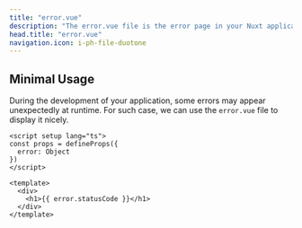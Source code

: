 ```yaml
---
title: "error.vue"
description: "The error.vue file is the error page in your Nuxt application."
head.title: "error.vue"
navigation.icon: i-ph-file-duotone
---
```


## Minimal Usage

During the development of your application, some errors may appear unexpectedly at runtime. For such case, we can use the `error.vue` file to display it nicely.

```vue [error.vue]
<script setup lang="ts">
const props = defineProps({
  error: Object
})
</script>

<template>
  <div>
    <h1>{{ error.statusCode }}</h1>
  </div>
</template>
```

